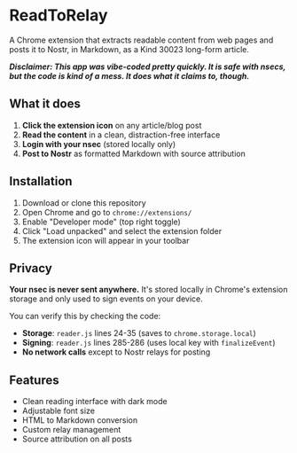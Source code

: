 # ReadToRelay

A Chrome extension that extracts readable content from web pages and posts it to Nostr, in Markdown, as a Kind 30023 long-form article.

**_Disclaimer: This app was vibe-coded pretty quickly. It is safe with nsecs, but the code is kind of a mess. It does what it claims to, though._**

## What it does

1. **Click the extension icon** on any article/blog post
2. **Read the content** in a clean, distraction-free interface
3. **Login with your nsec** (stored locally only)
4. **Post to Nostr** as formatted Markdown with source attribution

## Installation

1. Download or clone this repository
2. Open Chrome and go to `chrome://extensions/`
3. Enable "Developer mode" (top right toggle)
4. Click "Load unpacked" and select the extension folder
5. The extension icon will appear in your toolbar

## Privacy

**Your nsec is never sent anywhere.** It's stored locally in Chrome's extension storage and only used to sign events on your device.

You can verify this by checking the code:
- **Storage**: `reader.js` lines 24-35 (saves to `chrome.storage.local`)
- **Signing**: `reader.js` lines 285-286 (uses local key with `finalizeEvent`)
- **No network calls** except to Nostr relays for posting

## Features

- Clean reading interface with dark mode
- Adjustable font size
- HTML to Markdown conversion
- Custom relay management
- Source attribution on all posts


